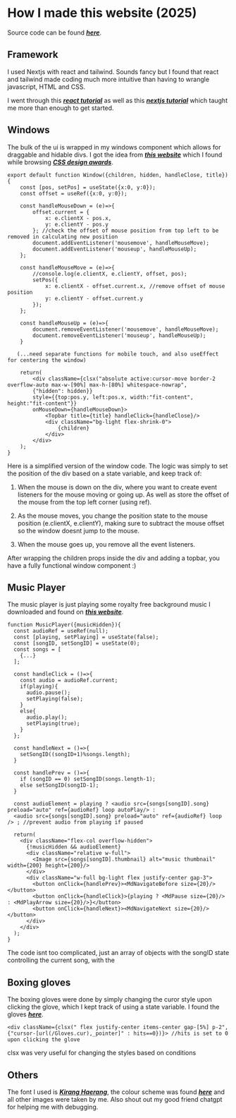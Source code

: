 # How I made this website (2025)

Source code can be found ***[here](https://github.com/gohyk20/YueKang-Website)***.

## Framework

I used Nextjs with react and tailwind. Sounds fancy but I found that react and tailwind made coding much more intuitive than having to wrangle javascript, HTML and CSS.

I went through this ***[react tutorial](https://react.dev/learn/tutorial-tic-tac-toe)*** as well as this ***[nextjs tutorial](https://nextjs.org/learn)*** which taught me more than enough to get started.

## Windows

The bulk of the ui is wrapped in my windows component which allows for draggable and hidable divs. I got the idea from ***[this website](https://alicjabuchowicz.com/)*** which I found while browsing ***[CSS design awards](https://www.cssdesignawards.com/)***.

```
export default function Window({children, hidden, handleClose, title}){
    const [pos, setPos] = useState({x:0, y:0});
    const offset = useRef({x:0, y:0});

    const handleMouseDown = (e)=>{
        offset.current = {
            x: e.clientX - pos.x,
            y: e.clientY - pos.y
        }; //check the offset of mouse position from top left to be removed in calculating new position
        document.addEventListener('mousemove', handleMouseMove);
        document.addEventListener('mouseup', handleMouseUp);
    };

    const handleMouseMove = (e)=>{
        //console.log(e.clientX, e.clientY, offset, pos);
        setPos({
            x: e.clientX - offset.current.x, //remove offset of mouse position
            y: e.clientY - offset.current.y
        });
    };

    const handleMouseUp = (e)=>{
        document.removeEventListener('mousemove', handleMouseMove);
        document.removeEventListener('mouseup', handleMouseUp);
    }

   (...need separate functions for mobile touch, and also useEffect for centering the window)

    return(
        <div className={clsx("absolute active:cursor-move border-2 overflow-auto max-w-[90%] max-h-[80%] whitespace-nowrap",
        {"hidden": hidden}} 
        style={{top:pos.y, left:pos.x, width:"fit-content", height:"fit-content"}}
        onMouseDown={handleMouseDown}>
            <Topbar title={title} handleClick={handleClose}/>
            <div className="bg-light flex-shrink-0">
                {children}
            </div>
        </div>
    );
}
```

Here is a simplified version of the window code. The logic was simply to set the position of the div based on a state variable, and keep track of:

1. When the mouse is down on the div, where you want to create event listeners for the mouse moving or going up. As well as store the offset of the mouse from the top left corner (using ref).

2. As the mouse moves, you change the position state to the mouse position (e.clientX, e.clientY), making sure to subtract the mouse offset so the window doesnt jump to the mouse.

3. When the mouse goes up, you remove all the event listeners.

After wrapping the children props inside the div and adding a topbar, you have a fully functional window component :)

## Music Player

The music player is just playing some royalty free background music I downloaded and found on ***[this website](https://www.audiolibrary.com.co/)***. 

```
function MusicPlayer({musicHidden}){
  const audioRef = useRef(null);
  const [playing, setPlaying] = useState(false);
  const [songID, setSongID] = useState(0);
  const songs = [
    {...}
  ];

  const handleClick = ()=>{
    const audio = audioRef.current;
    if(playing){
      audio.pause();
      setPlaying(false);
    }
    else{
      audio.play();
      setPlaying(true);
    }
  };

  const handleNext = ()=>{
    setSongID((songID+1)%songs.length);
  }

  const handlePrev = ()=>{
    if (songID == 0) setSongID(songs.length-1);
    else setSongID(songID-1);
  }

  const audioElement = playing ? <audio src={songs[songID].song} preload="auto" ref={audioRef} loop autoPlay/> : 
  <audio src={songs[songID].song} preload="auto" ref={audioRef} loop /> ; //prevent audio from playing if paused

  return(
    <div className="flex-col overflow-hidden">
      {!musicHidden && audioElement}
      <div className="relative w-full">
        <Image src={songs[songID].thumbnail} alt="music thumbnail" width={200} height={200}/>
      </div>
      <div className="w-full bg-light flex justify-center gap-3">
        <button onClick={handlePrev}><MdNavigateBefore size={20}/></button>
        <button onClick={handleClick}>{playing ? <MdPause size={20}/> : <MdPlayArrow size={20}/>}</button>
        <button onClick={handleNext}><MdNavigateNext size={20}/></button>
      </div>
    </div>
  );
}
```

The code isnt too complicated, just an array of objects with the songID state controlling the current song, with the <audio> element playing the music. 

## Boxing gloves

The boxing gloves were done by simply changing the curor style upon clicking the glove, which I kept track of using a state variable. I found the gloves ***[here](https://sweezy-cursors.com/cursor/red-boxing-gloves-animated/)***.

```
<div className={clsx(" flex justify-center items-center gap-[5%] p-2",
{"cursor-[url(/Gloves.cur),_pointer]" : hits==0})}> //hits is set to 0 upon clicking the glove
```

clsx was very useful for changing the styles based on conditions

## Others

The font I used is ***[Kirang Haerang](https://fonts.google.com/specimen/Kirang+Haerang)***, the colour scheme was found ***[here](https://colorhunt.co/palette/f1ba88e9f5be81e7af03a791)*** and all other images were taken by me. Also shout out my good friend chatgpt for helping me with debugging.



